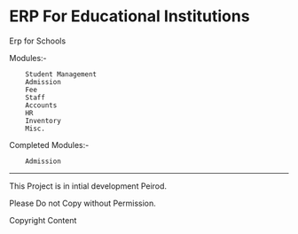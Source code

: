 ERP For Educational Institutions
===============================

Erp for Schools

Modules:-
```
	Student Management
	Admission 
	Fee
	Staff
	Accounts
	HR
	Inventory
	Misc.
```
Completed Modules:-
```
	Admission
```

---------------------------------

This Project is in intial development Peirod.

Please Do not Copy without Permission.

Copyright Content
